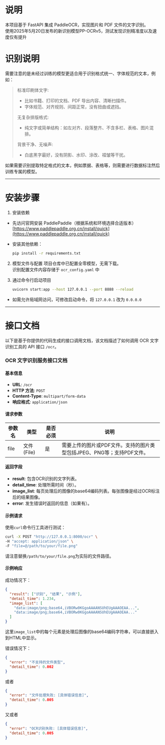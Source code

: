 # 说明

本项目基于 FastAPI 集成 PaddleOCR，实现图片和 PDF 文件的文字识别。   
使用2025年5月20日发布的新识别模型PP-OCRv5，测试发现识别精准度以及速度仅有提升  

# 识别说明  
需要注意的是未经过训练的模型更适合用于识别格式统一、字体规范的文本，例如：
>标准印刷体文字:   
> - 比如书籍、打印的文档、PDF 导出内容、清晰扫描件。 
> - 字体规范、对齐规则、间距正常，没有扭曲或遮挡。  
> 
> 无复杂排版格式:   
> - 纯文字或简单结构：如左对齐、段落整齐、不含多栏、表格、图片混排。
> 
> 背景干净、无噪声:   
> - 白底黑字最好，没有阴影、水印、涂改、褶皱等干扰。

如果需要识别提取特定格式的文本，例如票据、表格等，则需要进行数据标注然后训练专属的模型。

----

# 安装步骤


1. 安装依赖
* 先访问官网安装 PaddlePaddle（根据系统和环境选择合适版本）
  [https://www.paddlepaddle.org.cn/install/quick](https://www.paddlepaddle.org.cn/install/quick)
  
* 安装其他依赖：
    ```bash
    pip install -r requirements.txt
    ```

2. 模型文件与配置
项目仓库中已配置全零模型，无需下载。  
识别配置文件内容存储于 `ocr_config.yaml` 中  

3. 通过命令行启动项目
    ```bash
    uvicorn start:app --host 127.0.0.1 --port 8888 --reload
    ```
* 如需允许局域网访问，可修改启动命令，将 `127.0.0.1` 改为 `0.0.0.0`

---

# 接口文档

以下是基于你提供的代码生成的接口调用文档，该文档描述了如何调用 OCR 文字识别工具的 API 接口 `/ocr`。

### OCR 文字识别服务接口文档

#### 基本信息
- **URL**: `/ocr`
- **HTTP 方法**: `POST`
- **Content-Type**: `multipart/form-data`
- **响应格式**: `application/json`

#### 请求参数

| 参数名 | 类型       | 是否必须 | 说明                     |
|--------|------------|----------|--------------------------|
| file   | 文件(File) | 是       | 需要上传的图片或PDF文件。支持的图片类型包括JPEG、PNG等；支持PDF文件。 |

#### 返回字段

- **result**: 包含OCR识别的文字列表。
- **detail_time**: 处理所需时间（秒）。
- **image_list**: 每页处理后的图像的base64编码列表。每张图像是经过OCR标注后的结果图像。
- **error**: 发生错误时返回的信息（如果有）。

#### 示例请求

使用`curl`命令行工具进行测试：

```bash
curl -X POST "http://127.0.0.1:8000/ocr" \
-H "accept: application/json" \
-F "file=@/path/to/your/file.png"
```

请注意替换`/path/to/your/file.png`为实际的文件路径。

#### 示例响应

成功情况下：

```json
{
  "result": ["识别", "结果", "示例"],
  "detail_time": 1.234,
  "image_list": [
    "data:image/png;base64,iVBORw0KGgoAAAANSUhEUgAAAOEAA...",
    "data:image/png;base64,iVBORw0KGgoAAAANSUhEUgAAAOEAA..."
  ]
}
```

这里`image_list`中的每个元素是处理后图像的base64编码字符串，可以直接嵌入到HTML中显示。

错误情况下：

```json
{
  "error": "不支持的文件类型",
  "detail_time": 0.002
}
```

或者

```json
{
  "error": "文件处理失败: [具体错误信息]",
  "detail_time": 0.005
}
```

又或者

```json
{
  "error": "OCR识别失败: [具体错误信息]",
  "detail_time": 0.005
}
```
